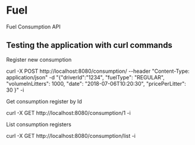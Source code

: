 # Fuel
Fuel Consumption API



## Testing the application with curl commands

Register new consumption

curl -X POST http://localhost:8080/consumption/ --header "Content-Type: application/json" -d "{\"driverId\":\"1234\", \"fuelType\": \"REGULAR\", \"volumeInLitters\": 1000, \"date\": \"2018-07-06T10:20:30\", \"pricePerLitter\": 30 }" -i

Get consumption register by Id

curl -X GET http://localhost:8080/consumption/1 -i

List consumption registers

curl -X GET http://localhost:8080/consumption/list -i
